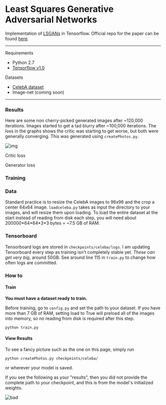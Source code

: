 # Least Squares Generative Adversarial Networks
Implementation of [LSGANs](https://arxiv.org/pdf/1611.04076v2.pdf) in Tensorflow. Official repo for
the paper can be found [here](https://github.com/martinarjovsky/WassersteinGAN).

___

Requirements
* Python 2.7
* [Tensorflow v1.0](https://www.tensorflow.org/)

Datasets
* [CelebA dataset](https://www.dropbox.com/sh/8oqt9vytwxb3s4r/AADIKlz8PR9zr6Y20qbkunrba/Img/img_align_celeba.zip)
* Image-net (coming soon)

___

### Results
Here are some non cherry-picked generated images after ~120,000 iterations. Images started to get a tad
blurry after ~100,000 iterations. The loss in the graphs shows the critic was starting to get worse,
but both were generally converging. This was generated using `createPhotos.py`.

![img](http://i.imgur.com/ZtSRy5y.png)

Critic loss

Generator loss

### Training

### Data
Standard practice is to resize the CelebA images to 96x96 and the crop a center 64x64 image. `loadceleba.py`
takes as input the directory to your images, and will resize them upon loading. To load the entire dataset
at the start instead of reading from disk each step, you will need about 200000\*64\*64\*3\*3 bytes = ~7.5
GB of RAM.

### Tensorboard
Tensorboard logs are stored in `checkpoints/celeba/logs`. I am updating Tensorboard every step as training
isn't completely stable yet. *These can get very big*, around 50GB. See around line 115 in `train.py` to
change how often logs are committed.

### How to

#### Train
**You must have a dataset ready to train.**

Before training, go to `config.py` and set the path to your dataset.
If you have more than 7 GB of RAM, setting load to True will preload all of the
images into memory, so no reading from disk is required after this step.

`python train.py`

#### View Results

To see a fancy picture such as the one on this page, simply run

`python createPhotos.py checkpoints/celeba/`

or wherever your model is saved.

If you see the following as your "results", then you did not provide the complete path
to your checkpoint, and this is from the model's initialized weights.

![bad](http://i.imgur.com/MJfmze1.jpg)

